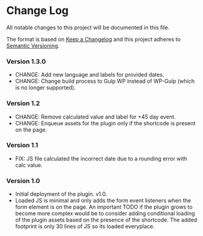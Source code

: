 # Change Log

All notable changes to this project will be documented in this file.

The format is based on [Keep a Changelog](http://keepachangelog.com/)
and this project adheres to [Semantic Versioning](http://semver.org/).

### Version 1.3.0

- CHANGE: Add new language and labels for provided dates.
- CHANGE: Change build process to Gulp WP instead of WP-Gulp (which is no longer supported).

### Version 1.2

- CHANGE: Remove calculated value and label for +45 day event.
- CHANGE: Enqueue assets for the plugin only if the shortcode is present on the page.

### Version 1.1

- FIX: JS file calculated the incorrect date due to a rounding error with calc value.

### Version 1.0

- Initial deployment of the plugin. v1.0.
- Loaded JS is minimal and only adds the form event listeners when the form element is on the page. An important TODO if the plugin grows to become more complex would be to consider adding conditional loading of the plugin assets based on the presence of the shortcode. The added footprint is only 30 lines of JS so its loaded everyplace.
